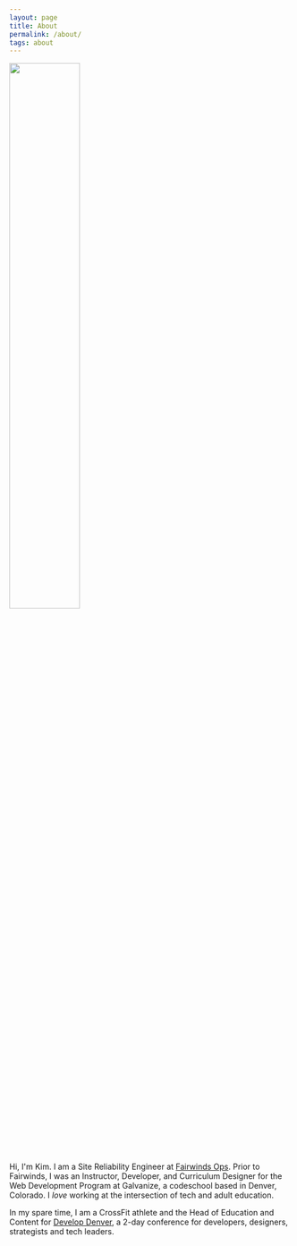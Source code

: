 ```yaml
---
layout: page
title: About 
permalink: /about/
tags: about
---
```


<img src="http://res.cloudinary.com/kimschlesinger/image/upload/c_scale,w_2960/v1524009870/kimschlesinger-headshot.jpg" width="50%"/>


Hi, I'm Kim. I am a Site Reliability Engineer at [Fairwinds Ops](https://www.fairwinds.com/). Prior to Fairwinds, I was an Instructor, Developer, and Curriculum Designer for the Web Development Program at Galvanize, a codeschool based in Denver, Colorado. I _love_ working at the intersection of tech and adult education. 

In my spare time, I am a CrossFit athlete and the Head of Education and Content for [Develop Denver](https://developdenver.org/), a 2-day conference for developers, designers, strategists and tech leaders.
